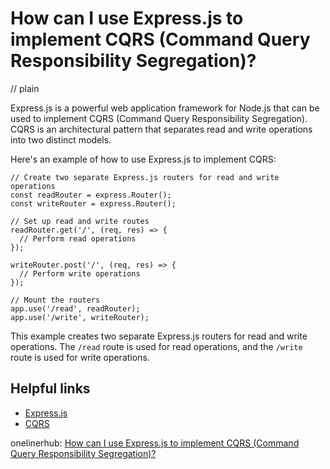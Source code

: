 # How can I use Express.js to implement CQRS (Command Query Responsibility Segregation)?
// plain

Express.js is a powerful web application framework for Node.js that can be used to implement CQRS (Command Query Responsibility Segregation). CQRS is an architectural pattern that separates read and write operations into two distinct models.

Here's an example of how to use Express.js to implement CQRS:

```
// Create two separate Express.js routers for read and write operations
const readRouter = express.Router();
const writeRouter = express.Router();

// Set up read and write routes
readRouter.get('/', (req, res) => {
  // Perform read operations
});

writeRouter.post('/', (req, res) => {
  // Perform write operations
});

// Mount the routers
app.use('/read', readRouter);
app.use('/write', writeRouter);
```

This example creates two separate Express.js routers for read and write operations. The `/read` route is used for read operations, and the `/write` route is used for write operations.

## Helpful links

- [Express.js](https://expressjs.com/)
- [CQRS](https://docs.microsoft.com/en-us/azure/architecture/patterns/cqrs)

onelinerhub: [How can I use Express.js to implement CQRS (Command Query Responsibility Segregation)?](https://onelinerhub.com/expressjs/how-can-i-use-express-js-to-implement-cqrs--command-query-responsibility-segregation-)